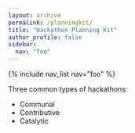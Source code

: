 ```yaml
---
layout: archive
permalink: /planningkit/
title: "Hackathon Planning Kit"
author_profile: false
sidebar:
  nav: "foo"
---
```


{% include nav_list nav="foo" %}

Three common types of hackathons:
* Communal
* Contributive
* Catalytic
